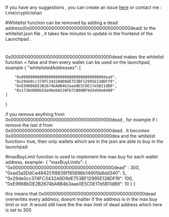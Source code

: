 If you have any suggestions , you can create an issue [here]([url](https://github.com/parzivalishan/newsuper/issues)) or contact me : t.me/crypticishan 


#Whitelist function can be removed by adding a dead address(0x000000000000000000000000000000000000dead) to the whitelist.json file , it takes few minutes to update in the frontend of the Launchpad .
#
0x000000000000000000000000000000000000dead makes the whitelist function = false and then every wallet can be used on the launchpad, example
{
    "whitelistedAddresses": [

        "0x000000000000000000000000000000000000dead",
        "0x29de0cc374FC3432A9D9dE753BF12995E138DFf9",
        "0xE996BbDE2B2674bA8B4b3aae0E5C0E17e5B11dB9",
        "0x1736d80Db5da96ebA538Fb7CB90BF9d3eb0e0480"
    ]
}

if you remove anything from 0x000000000000000000000000000000000000dead , for example if i remove the last d from 0x000000000000000000000000000000000000dead . It becomes 0x000000000000000000000000000000000000dea and the whitelist function= true, then only wallets which are in the json are able to buy in the launchpad




 #maxBuyLimit function is used to implement the max buy for each wallet address. example-
   {
    "maxBuyLimits": {
        "0x000000000000000000000000000000000000dead" : 300,
        "0xad3a5DdCe484251f8839f185896b14605b8dd340": 5,
        "0x29de0cc374FC3432A9D9dE753BF12995E138DFf9": 100,
      "0xE996BbDE2B2674bA8B4b3aae0E5C0E17e5B11dB9": 10
    }
}

this means that 0x000000000000000000000000000000000000dead overwrites every address, doesnt matter if the address is in the max buy limit or not .It would still have the the max limit of dead address which here is set to 300 
